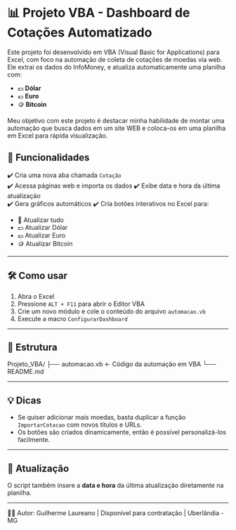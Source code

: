 # 📊 Projeto VBA - Dashboard de Cotações Automatizado

Este projeto foi desenvolvido em VBA (Visual Basic for Applications) para Excel, com foco na automação de coleta de cotações de moedas via web. Ele extrai os dados do InfoMoney, e atualiza automaticamente uma planilha com:

- 💵 **Dólar**
- 💶 **Euro**
- 🪙 **Bitcoin**

Meu objetivo com este projeto é destacar minha habilidade de montar uma automação que busca dados em um site WEB e coloca-os em uma planilha em Excel para rápida visualização.

## 📌 Funcionalidades

✔️ Cria uma nova aba chamada `Cotação`  
✔️ Acessa páginas web e importa os dados
✔️ Exibe data e hora da última atualização  
✔️ Gera gráficos automáticos 
✔️ Cria botões interativos no Excel para:

- 🔁 Atualizar tudo
- 💵 Atualizar Dólar
- 💶 Atualizar Euro
- 🪙 Atualizar Bitcoin

---

## 🛠️ Como usar

1. Abra o Excel
2. Pressione `ALT + F11` para abrir o Editor VBA
3. Crie um novo módulo e cole o conteúdo do arquivo `automacao.vb`
4. Execute a macro `ConfigurarDashboard`

---

## 📁 Estrutura

Projeto_VBA/
├── automacao.vb ← Código da automação em VBA
└── README.md

---

## 💡 Dicas

- Se quiser adicionar mais moedas, basta duplicar a função `ImportarCotacao` com novos títulos e URLs.
- Os botões são criados dinamicamente, então é possível personalizá-los facilmente.

---

## 📅 Atualização

O script também insere a **data e hora** da última atualização diretamente na planilha.

---

👨‍💻 Autor:
Guilherme Laureano | 
Disponível para contratação | Uberlândia - MG
